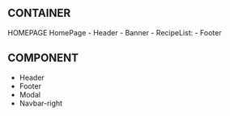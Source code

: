 ## CONTAINER
HOMEPAGE
HomePage
    - Header
    - Banner
    - RecipeList:
    - Footer

## COMPONENT
- Header
- Footer
- Modal
- Navbar-right

